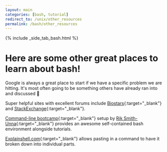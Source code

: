 ```yaml
---
layout: main
categories: [bash, tutorial]
redirect_to: /unix/other_resources
permalink: /bash/other_resources
---
```


{% include _side_tab_bash.html %}

# Here are some other great places to learn about bash!

Google is always a great place to start if we have a specific problem we are hitting. It's most often going to be something others have already ran into and discussed 🙂

Super helpful sites with excellent forums include [Biostars](https://www.biostars.org/){:target="_blank"} and [StackExchange](https://stackoverflow.com/){:target="_blank"}.

[Command-line bootcamp](http://rik.smith-unna.com/command_line_bootcamp/){:target="_blank"} setup by [Rik Smith-Unna](https://twitter.com/blahah404){:target="_blank"} provides an awesome self-contained bash environment alongside tutorials.

[Explainshell.com](https://explainshell.com/){:target="_blank"} allows pasting in a command to have it broken down into individual parts.

